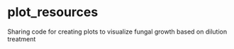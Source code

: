 # plot_resources
Sharing code for creating plots to visualize fungal growth based on dilution treatment
